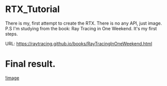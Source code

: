 # RTX_Tutorial
There is my, first attempt to create the RTX. There is no any API, just image.
P.S I'm studying from the book: Ray Tracing in One Weekend. It's my first steps.

URL: https://raytracing.github.io/books/RayTracingInOneWeekend.html

# Final result.
[!image](https://github.com/tornado4444/RTX_Tutorial/blob/main/rtx.png)
